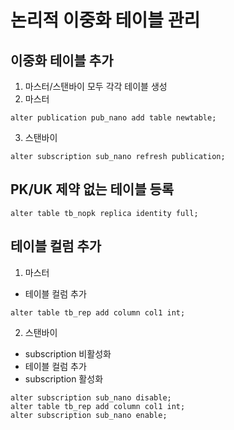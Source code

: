 # 논리적 이중화 테이블 관리

## 이중화 테이블 추가
1. 마스터/스탠바이 모두 각각 테이블 생성
2. 마스터
```
alter publication pub_nano add table newtable;  
```
3. 스탠바이
```
alter subscription sub_nano refresh publication;
```

## PK/UK 제약 없는 테이블 등록
```
alter table tb_nopk replica identity full;
```

## 테이블 컬럼 추가
1. 마스터
- 테이블 컬럼 추가
```
alter table tb_rep add column col1 int;
```
2. 스탠바이
-  subscription 비활성화
-  테이블 컬럼 추가
-  subscription 활성화
```
alter subscription sub_nano disable;
alter table tb_rep add column col1 int;
alter subscription sub_nano enable;
```
